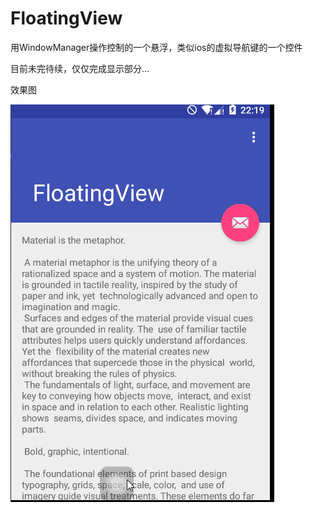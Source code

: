 # FloatingView
用WindowManager操作控制的一个悬浮，类似ios的虚拟导航键的一个控件

目前未完待续，仅仅完成显示部分...

效果图

![image](https://github.com/jovial-lily/FloatingView/blob/master/floatingView.gif) 
